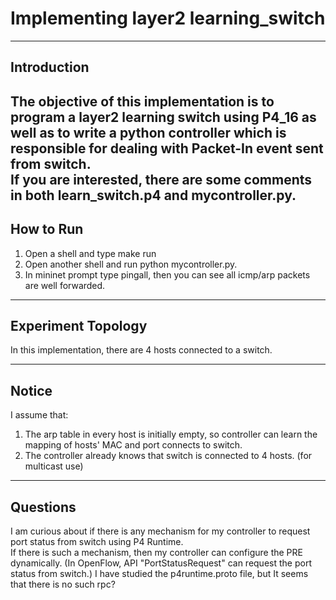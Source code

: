 # Implementing layer2 learning_switch  
---
## Introduction
The objective of this implementation is to program a layer2 learning switch using P4_16 as well as to write a python controller which is responsible for dealing with Packet-In event sent from switch.  
If you are interested, there are some comments in both learn_switch.p4 and mycontroller.py.
---
## How to Run
1. Open a shell and type make run  
2. Open another shell and run python mycontroller.py.  
3. In mininet prompt type pingall, then you can see all icmp/arp packets are well forwarded.  
---
## Experiment Topology
In this implementation, there are 4 hosts connected to a switch.  

---
## Notice
I assume that: 
1. The arp table in every host is initially empty, so controller can learn the mapping of hosts' MAC and port connects to switch. 
2. The controller already knows that switch is connected to 4 hosts. (for multicast use)  
---
## Questions
I am curious about if there is any mechanism for my controller to request port status from switch using P4 Runtime.  
If there is such a mechanism, then my controller can configure the PRE dynamically.
(In OpenFlow, API "PortStatusRequest" can request the port status from switch.)
I have studied the p4runtime.proto file, but It seems that there is no such rpc?
